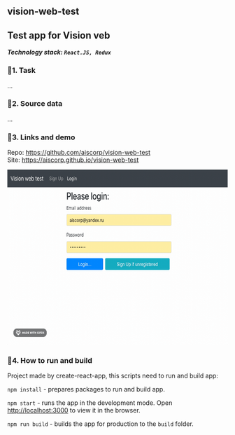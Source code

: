 ## vision-web-test 

## Test app for Vision veb  

***Technology stack: `React.JS, Redux`*** 

### 📗1. Task  
...  

### 📗2. Source data  
... 

### 📗3. Links and demo  
Repo: https://github.com/aiscorp/vision-web-test   
Site: https://aiscorp.github.io/vision-web-test 

<img src="https://github.com/aiscorp/vision-web-test/blob/master/image.gif?raw=true" height=400>

### 📗4. How to run and build  
Project made by create-react-app, this scripts need to run and build app:

``` npm install ``` - prepares packages to run and build app.

``` npm start ``` - runs the app in the development mode. Open [http://localhost:3000](http://localhost:3000) to view
 it in the browser.

``` npm run build ``` - builds the app for production to the `build` folder.
